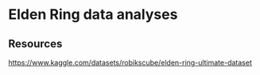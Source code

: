 # Elden Ring data analyses 

## Resources
https://www.kaggle.com/datasets/robikscube/elden-ring-ultimate-dataset
